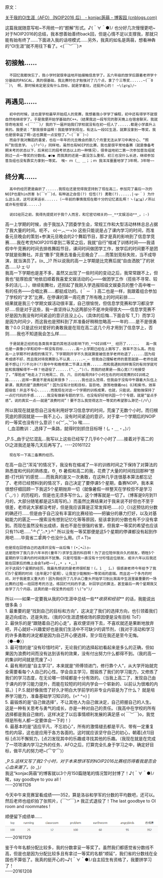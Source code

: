 

原文：

[关于我的OI生涯（AFO）｛NOIP2016 后｝ - konjac蒟蒻 - 博客园 (cnblogs.com)](https://www.cnblogs.com/konjak/p/6086500.html)

这篇我就随意写啦~不用统一的“题解”形式。♪(＾∀＾●)ﾉ 也分好几次慢慢更吧~ 对于NOIP2016的总结，我本想善始善终back回，但是心情不足以支撑我，那就只能有始有终了......下面进入我的话唠模式......另外，我真的如名是蒟蒻，想看神犇的“OI生涯”就不用往下看了。<(￣︶￣)↗

## **初接触......**

      不回忆我都快忘了，我小学时就很幸运地开始接触信息学了。五六年级的放学后跟着老师学十分基础的PASCAL，真的很基础，我比赛时也才勉强对了几个点，拿了个三等奖......~(￣0￣)\  啊，那时候肯定是没有什么目标，就是学着玩，还挺开心的！ ~\(≧▽≦)/~

## **再遇见......**

      初中的时候，这也是学校最早开始招人的竞赛，我想着我小学学了编程，初中还有得学不就很自然地继续学了。于是我便开始学基础的C++。（结果我这一段写完的那天晚上在宿舍聊天，我就惊奇地发现 <(￣ˇ￣)/ 我的下一届开始我们学校就没有在初一招人了......都是小学直升上来的。我便说：“那我很幸运啊！我能够学到现在，有这么一段OI生涯，就算没拿到一等奖，我也是很幸运了啊~这也算是一点安慰了。”~(￣0￣)~）  
      而由于我对舞蹈的喜爱，也在一年年的元旦晚会的那几个月里无法从学习中再分心、“照料”到信息学。 ╮(╯▽╰)╭ 同样地，虽然也有NOIP的比赛，我也是很平常地备赛（就是像备考期末考的状态以下，后来初三的段考状态以上的一种情况），很幸运地初二第一次参加普及组就刚过一点一等奖的分数线。●▽● 而我真的还是一直没怎么重视，初三也没什么长进，继续参加普及组也没有靠实力拿到一等奖。 唉~ ｍ（＿ ＿；；ｍ 我浑浑噩噩地学了3年啊，3年呀~~

## **终分离......**

      高中的经历更是曲折了......我现在还是觉得我坚持到了现在高二，参加完了最后一次的NOIP也是hin厉害 b(￣▽￣)d，有种迷之自信(?) 任性(?) 勇敢(?)......|･ω･｀) 为什么这么说，这可说来话长......（一年前的事情我现在都十分的记忆紊乱啊！ヽ(≧□≦)ノ所以或许有些错误......）  
    
      说OI经历之前，我得先提提对于我个人而言，和它密切相关的——_**文娱活动**_。:-)  
   高一上学期的时候，由于我加入了团委学生会，常规工作和大型活动林林总总占据了我大量的时间。呃不， o(一︿一+)o 这些只能说是占了课内学习的时间，而准备元旦晚会的策划+参演元旦晚会的2个舞蹈节目，那才是真的影响到了信息学竞赛......我在考完NOIP2015拿到二等奖之后，我就“自行”缩减了训练时间——我请假中午竞赛的时间去排练舞蹈节目，课间时间做团学工作，放学后的时间要不是团学就是街舞社。并且“撒手”竞赛去准备元旦晚会了......而策划竞标失败，当不成导演，就当演员了。(o_ \_)? 所以说我的高一上学期是比完赛后就“自由洒脱”了的状态......U·ェ·U  
   我高一下学期也是差不多，虽然又出现了一些时间的变动之后，我常常跟不上，但我也“挺厚脸皮”地依旧顺着我喜爱文娱活动的心——做团学工作（揽些不寻常、较多的活儿...），继续街舞社，还担起了我刚入学选报班级文娱委员的整个高中唯一有的任务——合唱比赛......都挺成功的。(＾－＾)   高二也是一样，我跟着组合参加了学校的“才艺”比赛，在停课的第一周花费了所有晚上的时间彩排......  
   结果就是我三个学期文娱活动很丰富，自己很愉悦，但信息学竞赛和学习都没学好.....但是对于这些，我一直坚持认为这两部分不是冲突得很大——信息学竞赛不好是因为我没有时间紧迫的意识且没上心，（具体的后悔...下面会写 T_T）而学习是因为时间少，而这我也是预料到了并准备好稍稍忽略高一一年的......是不是很勇敢？0.0 只是这份对爱好的勇敢我是在现在高二这几个月才用到了信息学上，否则......我也不知道我会怎么样......  

      于是就是正经的在各类我丰富的其他活动影响下的_**OI训练**_ 经历了......   高一我也是一直像小学和初中一样没有目标......高一上学期已经在上面写了，效率不怎么高。而在高一上学期不时请假的情况下，下学期刚开学不久我就算是被信息学老师劝退了......因为段考成绩不好，而且我对待竞赛那么不认真......—_— 但我自己理解老师的意思就是——老师也就是不想让(?)不允许(?)我中午和晚修第二节课上竞赛......而和我遇到同样情况的有同学就可能和我理解得不一样？他退役了......(^._.^)ﾉ）。而我的结果是——我心宽(?)地接受了，“厚脸皮”地走上了只用周二、四、六、日的每周共8个小时左右的时间竞赛的OI训练之路......这样一算是不是肯起来很多？......我也这么觉得，但我由于没有中午跟着大队伍上新课，我真的是“浪费时间”！因为没有计划和目标，盲目地、游荡地做着noi OJ和紫书，效率超级低！并且不专心......而我现在对这一个学期的训练成果，也就，只能说，是勉强保持了一点打代码的手感......我没有做新专题的学习，也没有好好地巩固一个个专题，就是“留点手感”。说的真实一点——就是“浪费时间”！要不怎么我觉得这次一等奖的希望那么渺茫~(/▽╲)  
   所以我现在就是怨自己没有利用好学习信息学的时间，荒废了无数个小时。而归根究底的原因就是——我不上心，没有时间紧迫的意识，对于拿一个学期后的NOIP的一等奖也没有什么意识！o(︶︿︶)o 唉......  
（_血泪教训：_选择了一条路，就得时刻抓住目标呀！(。・＿・。)ﾉ）

_P.S._由于记忆混乱...我写以上这些已经写了几乎6个小时了......接着对于高二的OI之涯我还是等几天后再写了。----20161122  

      现在写一下高二备赛的经历。  
   在高一自己“浑沌”的情况下，我没有在缩减了一半的训练时间之下保持了对算法的熟悉度和代码的熟练度。Ծ‸ Ծ 暑假和高二的我，花费了大量的时间找回那种“想题-打代码”的感觉......而我真的是又一次勇敢，在这种几乎连很基本算法都忘记了、老师已经预料到的情况下，自己决定了要停课5个星期，备赛NOIP。我本来很想仔细回顾一下我这5个星期抛弃一切（就像暑假一样整天在学校但不是学习 (‾◡◝) ）的历程的，但是也无须多写什么，这个博客就是一切了。（博客是9月到11月的，大部分随笔都是这5周写的。）而虽然比赛结果对于我来说不好但也不至于很差，老师说大家都没考好，但是我应该算是正常发挥吧......(⊙ˍ⊙)这预估的分数的确还行......但是由于自己没有丰富的比赛经验——把骗分的暴力打好，以及对基础能力的匮乏——搜索没有想到记忆化等等原因，挺该拿到的分数也有不少没有拿到。而现在虽然没有出成绩，我也不是在很强的省里，但我拿一等奖的希望也应该只有1%吧......˚‧º·(˚ ˃̣̣̥᷄⌓˂̣̣᷅ )‧º·˚   所以没有一等奖那便是这5个星期的停课都没有起到作用吧......毕竟省二拿两个也没什么用。(TㅅT)ค   

    但是现在回想自己的选择并没有一丝后悔！(•́⌄•́๑)૭✧  
    这是陪伴了我几乎六年半的(童年?)求学生涯的科目啊！为了这位陪伴我许久的朋友，牺牲5个星期的学习课内的时间我并不犹豫。只是可惜我一直没有十分珍惜这位朋友，或许六年以后我还能在回家后的晚上会会Ta吧~~(,,• ₃ •,,)  
    对于这段5个星期的经历，我最先想说的是老师很机智！(。ì _ í。) 很感谢老师今年给予了我们5个星期的时间（去年是2个星期），让我至少能触到一等奖线的底端。而且这一个多月的时间，对于我是意义重大的！因为我经历了几乎从〇重头开始学习到比我高中生涯里最重要的一场比赛的过程——拾回思考的方法，练回打代码的手速，补回学过的算法，甚至最后一两个星期我又自学了几个内容。这真的是一段宝贵的经历！\(^o^)/

所以——如果一定要我从我的OI生涯中总结一些**_收获和经验_** 的话，我能说出很多条 :)  
      1. 最重要的是“找到自己的目标和方向”，这决定了我们的选择方向，也引领着我们是迈向成功，还是失败。（我的OI生涯遗憾收场的原因便是没有目标 ToT）  
      2. 最快乐的是“跟随着自己的心走”，喜欢便坚持下去，不喜欢就还是果断地放弃吧，开心就好~兴趣爱好也是我们生活中不可缺少的调节剂，（我对于活动和学习的许多勇敢的决定都是因为自己开心便选择，至少现在我还是至今无悔。（●─●））  
      3. 最可惜的是“没有珍惜时间”，无论我们的选择起初看起来是多么的正确，但如果因为浪费时间而没有达到该有的效果，没有付出努力什么都得不到。（我的高一的集训时间就是荒废了~）   
      4. 最有用的是“自主学习”，本来就是“师傅领进门，修行靠个人”，从大学开始就完全需要看每个人自己的心性。学会自主学习，既锻炼了我们的学习能力，又修炼了我们的学习态度，在无论哪一领域都是十分有效的。（当我上高二了，发现自己由于课内的学习能力提升，而能在较短的时间内学会一个崭新的、以前认为很难的内容。）[ P.S.就好像我悟了好久才明白大学前学的非专业内容是为了什么？   就是培养学习能力，准备基础学习知识的。(=^ ^=) ]  
      5. 最锻炼的是“自己做选择”，不让其他人为自己做决定，自己把握自己的人生。这是一种有关思考与勇气的成长，亦是一种对自己的责任。（我高中在学校的所有选择都是我自己做的，这样决定了以后事情顺利发展的满足感 o(*￣︶￣*)o，我觉得是所有人都一定要体会一下的！）   
      6. 最基本的是“适应平凡，不忘初心”，所有的激情褪去都是平凡、带有一定重复性的内容，这也是应用于各方各面的。这时就应该坚守自己的初心，朝着[点1]目标 [点3]不懈努力，[点2]发现其中的乐趣或寻找其他的乐趣。（我现在就是在完成了一项项课内学习之外的任务、AFO之后，打算完全扎身于学习之中，确定好目标，做平凡的努力吧~(⌒∇⌒)）  

_P.S._这样又写了我2个小时，对于本来想详写的NOIP2016比赛经历得看我是否会心血来潮了。(o_ _)ﾉ  
    我这“konjac蒟蒻”的博客就以3个月150篇随笔的情况暂时封博了！♪(＾∀＾●)ﾉ  唉，say goodbye to you all !  
----20161126

   今天中午来竞赛室看成绩——352，算是洛谷和学军的分数的平均数吧，还可以。然后老师也组织拍了张照片，(￣︶￣)↗ 我正式退役了！The last goodbye to OI room and roommates !

   顺便留下成绩单......![img](./%E5%85%B3%E4%BA%8E%E6%88%91%E7%9A%84OI%E7%94%9F%E6%B6%AF%EF%BC%88AFO%EF%BC%89%EF%BD%9BNOIP2016%20%E5%90%8E%EF%BD%9D.assets/807007-20161129133902521-1353048307.png)----20161129

   鉴于今年名额分配比较多，我的分数拿妥一等奖了。虽然我们都感觉省分数线不高，但是也是因为分配比较多且有拿过一等奖的名额“顺延”，我们省的分数线在全国也不算低了。我真的挺开心的~♪(＾∀＾●)ﾉ自主招生有资格了，我要拼学习了！  
----20161208